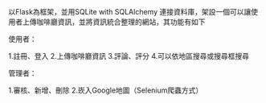 以Flask為框架，並用SQLite with SQLAlchemy 連接資料庫，架設一個可以讓使用者上傳咖啡廳資訊，並將資訊統合整理的網站，其功能有如下

使用者：

1.註冊、登入
2.上傳咖啡廳資訊
3.評論、評分
4.可以依地區搜尋或搜尋框搜尋

管理者：

1.審核、新增、刪除
2.崁入Google地圖（Selenium爬蟲方式）
